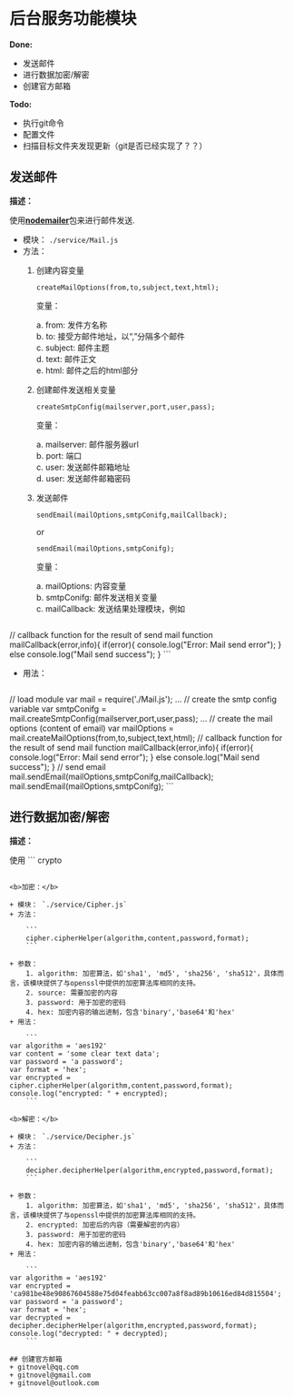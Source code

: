 # 后台服务功能模块

<b>Done:</b>

+ 发送邮件
+ 进行数据加密/解密
+ 创建官方邮箱

<b>Todo:</b>

+ 执行git命令
+ 配置文件
+ 扫描目标文件夹发现更新（git是否已经实现了？？）


## 发送邮件

<b>描述：</b>

使用[<b>nodemailer</b>](http://nodemailer.com)包来进行邮件发送.

+ 模块： `./service/Mail.js`
+ 方法：
	1. 创建内容变量
		
		```
		createMailOptions(from,to,subject,text,html);
		```
		变量：	
		
		a. from: 发件方名称	
		b. to: 接受方邮件地址，以“,”分隔多个邮件	
		c. subject: 邮件主题	
		d. text: 邮件正文		
		e. html: 邮件之后的html部分
	2. 创建邮件发送相关变量
		
		```
		createSmtpConfig(mailserver,port,user,pass);
		```
		变量：	
		
		a. mailserver: 邮件服务器url		
		b. port: 端口		
		c. user: 发送邮件邮箱地址	
		d. user: 发送邮件邮箱密码
	3. 发送邮件
	
		```
		sendEmail(mailOptions,smtpConifg,mailCallback); 
		```
		or 
		
		```
		sendEmail(mailOptions,smtpConifg);		
		```
		
		变量：	
		
		a. mailOptions: 内容变量		
		b. smtpConifg: 邮件发送相关变量		
		c. mailCallback: 发送结果处理模块，例如
		
		```
// callback function for the result of send mail
function mailCallback(error,info){
    if(error){
        console.log("Error: Mail send error");
    }
    else
        console.log("Mail send success");
}
		```	
+ 用法：
	
	```
// load module
var mail = require('./Mail.js');
...
// create the smtp config variable
var smtpConifg = mail.createSmtpConfig(mailserver,port,user,pass);
...
// create the mail options (content of email)
var mailOptions = mail.createMailOptions(from,to,subject,text,html);
// callback function for the result of send mail
function mailCallback(error,info){
    if(error){
        console.log("Error: Mail send error");
    }
    else
        console.log("Mail send success");
}
// send email 
mail.sendEmail(mailOptions,smtpConifg,mailCallback);    
mail.sendEmail(mailOptions,smtpConifg);
	```



## 进行数据加密/解密
<b>描述：</b>

使用 ```
crypto
``` 模块来进行数据加密和解密。

<b>加密：</b>

+ 模块： `./service/Cipher.js`
+ 方法：

	```	
	cipher.cipherHelper(algorithm,content,password,format);
	```

+ 参数：
	1. algorithm: 加密算法，如'sha1', 'md5', 'sha256', 'sha512'，具体而言，该模块提供了与openssl中提供的加密算法库相同的支持。
	2. source: 需要加密的内容
	3. password: 用于加密的密码
	4. hex: 加密内容的输出进制，包含'binary','base64'和'hex'
+ 用法：

	```
var algorithm = 'aes192'
var content = 'some clear text data';
var password = 'a password';
var format = 'hex';
var encrypted = cipher.cipherHelper(algorithm,content,password,format);
console.log("encrypted: " + encrypted);
	```

<b>解密：</b>

+ 模块： `./service/Decipher.js`
+ 方法：

	```	
	decipher.decipherHelper(algorithm,encrypted,password,format);
	```
	
+ 参数：
	1. algorithm: 加密算法，如'sha1', 'md5', 'sha256', 'sha512'，具体而言，该模块提供了与openssl中提供的加密算法库相同的支持。
	2. encrypted: 加密后的内容（需要解密的内容）
	3. password: 用于加密的密码
	4. hex: 加密内容的输出进制，包含'binary','base64'和'hex'
+ 用法：

	```
var algorithm = 'aes192'
var encrypted = 'ca981be48e90867604588e75d04feabb63cc007a8f8ad89b10616ed84d815504';
var password = 'a password';
var format = 'hex';
var decrypted = decipher.decipherHelper(algorithm,encrypted,password,format);
console.log("decrypted: " + decrypted);
	```

## 创建官方邮箱
+ gitnovel@qq.com
+ gitnovel@gmail.com
+ gitnovel@outlook.com
